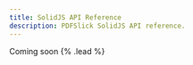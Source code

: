 ```yaml
---
title: SolidJS API Reference
description: PDFSlick SolidJS API reference.
---
```


Coming soon {% .lead %}
